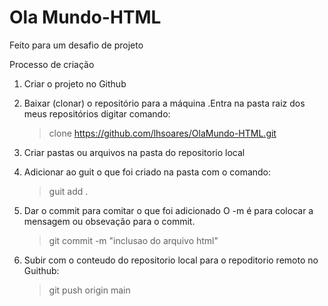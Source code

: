 # Ola Mundo-HTML
Feito para um desafio de projeto

Processo de criação

1. Criar o projeto no Github
2. Baixar (clonar) o repositório para a máquina
	.Entra na pasta raiz dos meus repositórios digitar comando:
	>clone https://github.com/lhsoares/OlaMundo-HTML.git
3. Criar pastas ou arquivos na pasta do repositorio local
4. Adicionar ao guit o que foi criado na pasta com o comando:
	>guit add .   
	 	
5. Dar o commit para comitar o que foi adicionado
	 O -m é para colocar a mensagem ou obsevação para o commit.
	>git commit -m "inclusao do arquivo html"    
			
6. Subir com o conteudo do repositorio local para o repoditorio remoto no Guithub:
	>git push origin main
	
